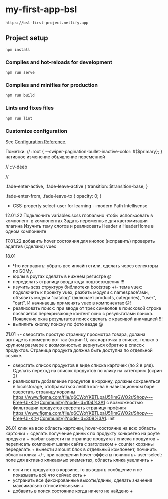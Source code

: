 # my-first-app-bsl
```
https://bsl-first-project.netlify.app
```
## Project setup
```
npm install
```

### Compiles and hot-reloads for development
```
npm run serve
```

### Compiles and minifies for production
```
npm run build
```

### Lints and fixes files
```
npm run lint
```

### Customize configuration
See [Configuration Reference](https://cli.vuejs.org/config/).

Пометки:
//
:root {
  --swiper-pagination-bullet-inactive-color: #{$primary};
} нативное изменение объявление переменной

//
::v-deep

//
<!-- <router-view v-slot="{ Component }">
<transition name="fade" mode="out-in">
<component :is="Component" />
</transition>
</router-view> -->

.fade-enter-active,
.fade-leave-active {
  transition: $transition-base;
}

.fade-enter-from,
.fade-leave-to {
  opacity: 0;
}

- CSS-property select-user for learning
--modern
Path Intellisense
<!-- <template>
  <component :is="layout" />
</template>

<script>
import AuthLayout from "./layouts/AuthLayout.vue";
import MainLayout from "./layouts/MainLayout.vue";

export default {
  name: "App",
  components: {
    AuthLayout,
    MainLayout,
  },

  computed: {
    layout() {
      return this.$route.meta.layout;
    },
  },
};
</script>

<style  lang="scss" scoped>
</style> -->


12.01.22
Подключить variables.scss глобально чтобы использовать в компонент.
в компонентах
Задать переменные для кастомизации плагина
Изучить тему слотов и реализовать Header и HeaderHome в одном компоненте

17.01.22
добавить hover состояния для кнопок (исправить)
проверить адаптив (сделано)
vuex

18.01
+ Что исправить: убрать все инлайн стили, сделать через селекторы по БЭМу.
+ юрлы в роутах сделать в нижнем регистре @
+ переделать страницу ввода кода подтверждения !!!
+ изучить scss структуру библиотеки bootstrap
+/- тема vuex: подключить к проекту vuex, разбить модули с namespace'ами, объявить модули "catalog" (включает products, categories), "user", "cart". И начинаешь применять vuex в компонентах @!
+ реализовать поиск: при вводе от трех символов в поисковой строке появляется перекрывающе контент окно с результатами поиска. Появление окна результатов поиск сделать с красивой анимацией !!!
+ выпилить кнопку поиску по фото везде @

21.01
+- сверстать простую страницу просмотра товара, должна выглядеть примерно вот так (скрин 1), как карточка в списке, только в крупном размере с возможностью вернуться обратно в список продуктов. Страница продукта должна быть доступна по отдельной ссылке.
+ сверстать список продуктов в виде списка карточек (по 2 в ряд). Сделать переход на список продуктов по клику на категорию (скрин 2)
+ реализовать добавление продуктов в корзину, должны сохраняться в localstorage, отображаться лейбл кол-ва в навигационном баре
сверстать страницу корзины https://www.figma.com/file/q6CWoYKBTLpaU51lmGWO2r/Shopy---Free-UI-Kit-(Community)?node-id=104%3A1 с возможностью фильтрации продуктов
сверстать страницу профиля https://www.figma.com/file/q6CWoYKBTLpaU51lmGWO2r/Shopy---Free-UI-Kit-(Community)?node-id=309%3A1.
init

26.01
клик на всю область карточки, hover-состояние на всю область карточки +
сделать получение данных по продукту конкретно на роуте продукта +
navbar вывести на странице продукта / списка продуктов +
переписать компонент шапки сайта с заголовком +
counter корзины переделать +
вынести amount блок в отдельный компонент, починить области клика +/-, при наведении hover-эффекты починить+
user-select: none для активно кликаемых элементах, область клика увеличить +
- если нет продуктов в корзине, то выводить сообщение и не показывать всё что сейчас есть +
- устранить все фиксированные высоты/длины, сделать значения максимально относительными +
- добавить в поиск состояние когда ничего не найдено +


<!-- <template>
  <div class="layout">
    <component :is="layout" />
  </div>
</template>

<script>
import AuthLayout from "./AuthLayout.vue";
import MainLayout from "./MainLayout.vue";

export default {
  name: "Layout",

  components: {
    AuthLayout,
    MainLayout,
  },

  computed: {
    layout() {
      return this.$route.meta.layout;
    },
  },
};
</script>

<style>
</style> -->

<!-- <template>
  <div id="app">
    <Layout />
  </div>
</template>

<script>
import Layout from "./layout/index.vue";

export default {
  name: "App",

  components: {
    Layout,
  },
};
</script> -->